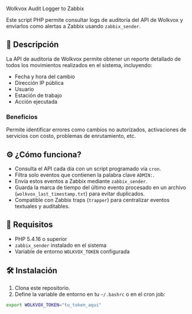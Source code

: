 Wolkvox Audit Logger to Zabbix

Este script PHP permite consultar logs de auditoría del API de Wolkvox y enviarlos como alertas a Zabbix usando `zabbix_sender`.

## 📌 Descripción

La API de auditoría de Wolkvox permite obtener un reporte detallado de todos los movimientos realizados en el sistema, incluyendo:

- Fecha y hora del cambio
- Dirección IP pública
- Usuario
- Estación de trabajo
- Acción ejecutada

### Beneficios

Permite identificar errores como cambios no autorizados, activaciones de servicios con costo, problemas de enrutamiento, etc.

## ⚙️ ¿Cómo funciona?

- Consulta el API cada día con un script programado vía `cron`.
- Filtra solo eventos que contienen la palabra clave `ADMIN:`.
- Envía estos eventos a Zabbix mediante `zabbix_sender`.
- Guarda la marca de tiempo del último evento procesado en un archivo (`wolkvox_last_timestamp.txt`) para evitar duplicados.
- Compatible con Zabbix traps (`trapper`) para centralizar eventos textuales y auditables.

## 🧪 Requisitos

- PHP 5.4.16 o superior
- `zabbix_sender` instalado en el sistema
- Variable de entorno `WOLKVOX_TOKEN` configurada

## 🛠 Instalación

1. Clona este repositorio.
2. Define la variable de entorno en tu `~/.bashrc` o en el cron job:

```bash
export WOLKVOX_TOKEN="tu_token_aqui"

